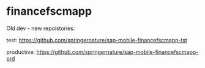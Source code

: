 # financefscmapp
Old dev - new repoistories:

test: https://github.com/springernature/sap-mobile-financefscmapp-tst

productive: https://github.com/springernature/sap-mobile-financefscmapp-prd
